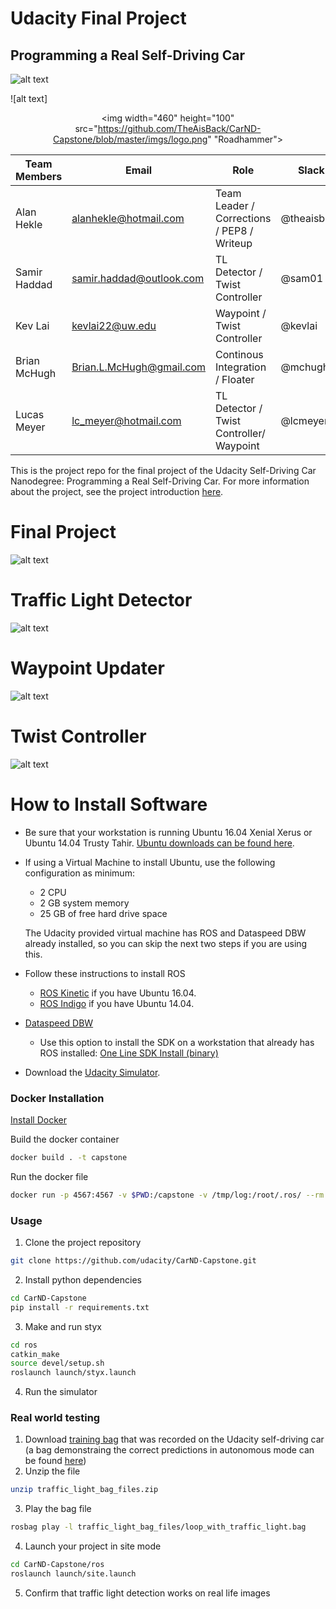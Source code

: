 # Udacity Final Project
## Programming a Real Self-Driving Car

![alt text](https://github.com/TheAisBack/CarND-Capstone/blob/master/imgs/self-driving.png "Self-Driving Car")

![alt text]<p align="center"><img width="460" height="100" src="https://github.com/TheAisBack/CarND-Capstone/blob/master/imgs/logo.png" "Roadhammer"></p>

| Team Members | Email                    | Role                                        | Slack       | github                                        |
|--------------|--------------------------|---------------------------------------------|-------------|-----------------------------------------------|
| Alan Hekle   | alanhekle@hotmail.com    | Team Leader / Corrections / PEP8 / Writeup  | @theaisback | [TheAisBack](https://github.com/TheAisBack)   |
| Samir Haddad | samir.haddad@outlook.com | TL Detector / Twist Controller              | @sam01      | [SamH1](https://github.com/SamH1)             |
| Kev Lai      | kevlai22@uw.edu          | Waypoint / Twist Controller                 | @kevlai     | [kevguy](https://github.com/kevguy)           |
| Brian McHugh | Brian.L.McHugh@gmail.com | Continous Integration / Floater             | @mchugh     | [Brian-Leary](https://github.com/Brian-Leary) |
| Lucas Meyer  | lc_meyer@hotmail.com     | TL Detector / Twist Controller/ Waypoint    | @lcmeyer    | [lcmeyer37](https://github.com/lcmeyer37)     |

This is the project repo for the final project of the Udacity Self-Driving Car Nanodegree: Programming a Real Self-Driving Car. For more information about the project, see the project introduction [here](https://classroom.udacity.com/nanodegrees/nd013/parts/6047fe34-d93c-4f50-8336-b70ef10cb4b2/modules/e1a23b06-329a-4684-a717-ad476f0d8dff/lessons/462c933d-9f24-42d3-8bdc-a08a5fc866e4/concepts/5ab4b122-83e6-436d-850f-9f4d26627fd9).

# Final Project

![alt text](https://github.com/TheAisBack/CarND-Capstone/blob/master/imgs/Final-Poject-ROS.png "Final Project ROS")

# Traffic Light Detector

![alt text](https://github.com/TheAisBack/CarND-Capstone/blob/master/imgs/TL-Detector.png "TL Detector")

# Waypoint Updater

![alt text](https://github.com/TheAisBack/CarND-Capstone/blob/master/imgs/Waypoint-Updater.png "Waypoint Updater")

# Twist Controller

![alt text](https://github.com/TheAisBack/CarND-Capstone/blob/master/imgs/DBW-Node.png "DBW Node")

# How to Install Software

* Be sure that your workstation is running Ubuntu 16.04 Xenial Xerus or Ubuntu 14.04 Trusty Tahir. [Ubuntu downloads can be found here](https://www.ubuntu.com/download/desktop).
* If using a Virtual Machine to install Ubuntu, use the following configuration as minimum:
  * 2 CPU
  * 2 GB system memory
  * 25 GB of free hard drive space

  The Udacity provided virtual machine has ROS and Dataspeed DBW already installed, so you can skip the next two steps if you are using this.

* Follow these instructions to install ROS
  * [ROS Kinetic](http://wiki.ros.org/kinetic/Installation/Ubuntu) if you have Ubuntu 16.04.
  * [ROS Indigo](http://wiki.ros.org/indigo/Installation/Ubuntu) if you have Ubuntu 14.04.
* [Dataspeed DBW](https://bitbucket.org/DataspeedInc/dbw_mkz_ros)
  * Use this option to install the SDK on a workstation that already has ROS installed: [One Line SDK Install (binary)](https://bitbucket.org/DataspeedInc/dbw_mkz_ros/src/81e63fcc335d7b64139d7482017d6a97b405e250/ROS_SETUP.md?fileviewer=file-view-default)
* Download the [Udacity Simulator](https://github.com/udacity/CarND-Capstone/releases/tag/v1.2).

### Docker Installation
[Install Docker](https://docs.docker.com/engine/installation/)

Build the docker container
```bash
docker build . -t capstone
```

Run the docker file
```bash
docker run -p 4567:4567 -v $PWD:/capstone -v /tmp/log:/root/.ros/ --rm -it capstone
```

### Usage

1. Clone the project repository
```bash
git clone https://github.com/udacity/CarND-Capstone.git
```

2. Install python dependencies
```bash
cd CarND-Capstone
pip install -r requirements.txt
```
3. Make and run styx
```bash
cd ros
catkin_make
source devel/setup.sh
roslaunch launch/styx.launch
```
4. Run the simulator

### Real world testing
1. Download [training bag](https://drive.google.com/file/d/0B2_h37bMVw3iYkdJTlRSUlJIamM/view?usp=sharing) that was recorded on the Udacity self-driving car (a bag demonstraing the correct predictions in autonomous mode can be found [here](https://drive.google.com/open?id=0B2_h37bMVw3iT0ZEdlF4N01QbHc))
2. Unzip the file
```bash
unzip traffic_light_bag_files.zip
```
3. Play the bag file
```bash
rosbag play -l traffic_light_bag_files/loop_with_traffic_light.bag
```
4. Launch your project in site mode
```bash
cd CarND-Capstone/ros
roslaunch launch/site.launch
```
5. Confirm that traffic light detection works on real life images
